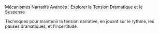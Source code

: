 
Mécanismes Narratifs Avancés : Explorer la Tension Dramatique et le Suspense

Techniques pour maintenir la tension narrative, en jouant sur le rythme, les pauses dramatiques, et l'incertitude.
